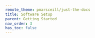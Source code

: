 ```yaml
---
remote_theme: pmarsceill/just-the-docs
title: Software Setup
parent: Getting Started
nav_order: 3
has_toc: false
---
```

